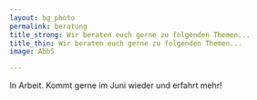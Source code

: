 ```yaml
---
layout: bg_photo
permalink: beratung
title_strong: Wir beraten euch gerne zu folgenden Themen...
title_thin: Wir beraten euch gerne zu folgenden Themen...
image: Abb5

---
```

In Arbeit. Kommt gerne im Juni wieder und erfahrt mehr!